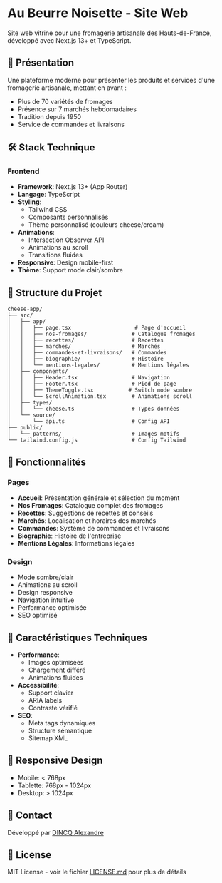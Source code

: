 # Au Beurre Noisette - Site Web

Site web vitrine pour une fromagerie artisanale des Hauts-de-France, développé avec Next.js 13+ et TypeScript.

## 🧀 Présentation

Une plateforme moderne pour présenter les produits et services d'une fromagerie artisanale, mettant en avant :
- Plus de 70 variétés de fromages
- Présence sur 7 marchés hebdomadaires
- Tradition depuis 1950
- Service de commandes et livraisons

## 🛠 Stack Technique

### Frontend
- **Framework**: Next.js 13+ (App Router)
- **Langage**: TypeScript
- **Styling**: 
  - Tailwind CSS
  - Composants personnalisés
  - Thème personnalisé (couleurs cheese/cream)
- **Animations**: 
  - Intersection Observer API
  - Animations au scroll
  - Transitions fluides
- **Responsive**: Design mobile-first
- **Thème**: Support mode clair/sombre

## 📁 Structure du Projet

```text
cheese-app/
├── src/
│   ├── app/
│   │   ├── page.tsx                    # Page d'accueil
│   │   ├── nos-fromages/              # Catalogue fromages
│   │   ├── recettes/                  # Recettes
│   │   ├── marches/                   # Marchés
│   │   ├── commandes-et-livraisons/   # Commandes
│   │   ├── biographie/                # Histoire
│   │   └── mentions-legales/          # Mentions légales
│   ├── components/
│   │   ├── Header.tsx                 # Navigation
│   │   ├── Footer.tsx                 # Pied de page
│   │   ├── ThemeToggle.tsx           # Switch mode sombre
│   │   └── ScrollAnimation.tsx        # Animations scroll
│   ├── types/
│   │   └── cheese.ts                  # Types données
│   └── source/
│       └── api.ts                     # Config API
├── public/
│   └── patterns/                      # Images motifs
└── tailwind.config.js                 # Config Tailwind
```

## 🎨 Fonctionnalités

### Pages
- **Accueil**: Présentation générale et sélection du moment
- **Nos Fromages**: Catalogue complet des fromages
- **Recettes**: Suggestions de recettes et conseils
- **Marchés**: Localisation et horaires des marchés
- **Commandes**: Système de commandes et livraisons
- **Biographie**: Histoire de l'entreprise
- **Mentions Légales**: Informations légales

### Design
- Mode sombre/clair
- Animations au scroll
- Design responsive
- Navigation intuitive
- Performance optimisée
- SEO optimisé

## 🎯 Caractéristiques Techniques

- **Performance**:
  - Images optimisées
  - Chargement différé
  - Animations fluides
- **Accessibilité**:
  - Support clavier
  - ARIA labels
  - Contraste vérifié
- **SEO**:
  - Meta tags dynamiques
  - Structure sémantique
  - Sitemap XML

## 📱 Responsive Design

- Mobile: < 768px
- Tablette: 768px - 1024px
- Desktop: > 1024px

## 👤 Contact

Développé par [DINCQ Alexandre](https://github.com/dincq)

## 📝 License

MIT License - voir le fichier [LICENSE.md](LICENSE.md) pour plus de détails
